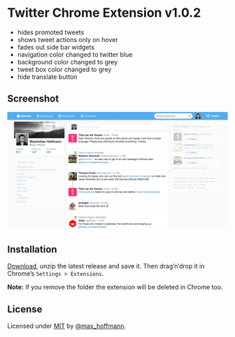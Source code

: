 # Twitter Chrome Extension v1.0.2

- hides promoted tweets
- shows tweet actions only on hover
- fades out side bar widgets
- navigation color changed to twitter blue
- background color changed to grey
- tweet box color changed to grey
- hide translate button

## Screenshot

![screenshot](screenshot.png)

## Installation

[Download](https://github.com/maxhoffmann/twitter-chrome-extension/archive/master.zip), unzip the latest release and save it. Then drag’n’drop it in Chrome’s `Settings > Extensions`.

__Note:__ If you remove the folder the extension will be deleted in Chrome too.


## License

Licensed under [MIT](LICENSE) by [@max_hoffmann](https://twitter.com/max_hoffmann).
